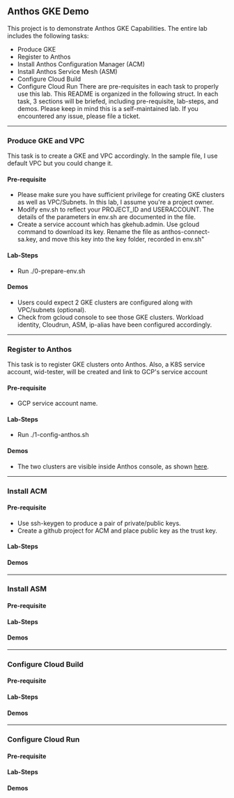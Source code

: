 ## Anthos GKE Demo
This project is to demonstrate Anthos GKE Capabilities. The entire lab includes the following tasks:
* Produce GKE
* Register to Anthos
* Install Anthos Configuration Manager (ACM)
* Install Anthos Service Mesh (ASM)
* Configure Cloud Build
* Configure Cloud Run
There are pre-requisites in each task to properly use this lab. This README is organized in the following struct. In each task, 3 sections will be briefed, including pre-requisite, lab-steps, and demos. Please keep in mind this is a self-maintained lab. If you encountered any issue, please file a ticket. 
---
### Produce GKE and VPC
This task is to create a GKE and VPC accordingly. In the sample file, I use default VPC but you could change it.
#### Pre-requisite
* Please make sure you have sufficient privilege for creating GKE clusters as well as VPC/Subnets. In this lab, I assume you're a project owner. 
* Modify env.sh to reflect your PROJECT_ID and USERACCOUNT. The details of the parameters in env.sh are documented in the file. 
* Create a service account which has gkehub.admin. Use gcloud command to download its key. Rename the file as anthos-connect-sa.key, and move this key into the key folder, recorded in env.sh"

#### Lab-Steps
* Run ./0-prepare-env.sh
#### Demos
* Users could expect 2 GKE clusters are configured along with VPC/subnets (optional). 
* Check from gcloud console to see those GKE clusters. Workload identity, Cloudrun, ASM, ip-alias have been configured accordingly. 
---
### Register to Anthos
This task is to register GKE clusters onto Anthos. Also, a K8S service account, wid-tester, will be created and link to GCP's service account 
#### Pre-requisite
* GCP service account name. 
#### Lab-Steps
* Run ./1-config-anthos.sh
#### Demos
* The two clusters are visible inside Anthos console, as shown [here](images/after-register.png).
---
### Install ACM
#### Pre-requisite
* Use ssh-keygen to produce a pair of private/public keys. 
* Create a github project for ACM and place public key as the trust key. 
#### Lab-Steps
#### Demos
---
### Install ASM
#### Pre-requisite
#### Lab-Steps
#### Demos
---
### Configure Cloud Build
#### Pre-requisite
#### Lab-Steps
#### Demos
---
### Configure Cloud Run
#### Pre-requisite
#### Lab-Steps
#### Demos


